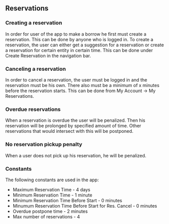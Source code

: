 Reservations
------------


### Creating a reservation
In order for user of the app to make a borrow he first must create a reservation. 
This can be done by anyone who is logged in.
To create a reservation, the user can either get a suggestion for a reservation or create a reservation for certain entity in certain time.
This can be done under Create Reservation in the navigation bar.


### Canceling a reservation
In order to cancel a reservation, the user must be logged in and the reservation must be his own. There also must be a minimum of x minutes before the reservation starts. This can be done from My Account -> My Reservations.


### Overdue reservations
When a reservation is overdue the user will be penalized. Then his reservation will be prolonged by specified amount of time. Other reservations that would intersect with this will be postponed.

### No reservation pickup penalty
When a user does not pick up his reservation, he will be penalized.

### Constants

The following constants are used in the app:
- Maximum Reservation Time - 4 days
- Minimum Reservation Time - 1 minute
- Minimum Reservation Time Before Start - 0 minutes
- Minumum Reservation Time Before Start for Res. Cancel - 0 minutes
- Overdue postpone time - 2 minutes
- Max number of reservations - 4
